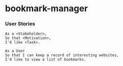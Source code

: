 # bookmark-manager

### User Stories

```
As a <Stakeholder>,
So that <Motivation>,
I'd like <Task>.
 
As a User
So that I can keep a record of interesting websites,
I'd like to view a list of bookmarks.
```
